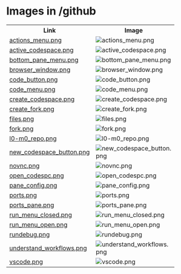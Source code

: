 # Images in /github

<!-- This README lists all image files in the /github directory -->
<table>
  <tr>
    <th>Link</th>
    <th>Image</th>
  </tr>
  <tr>
    <td><a href="https://images.jointheleague.org/github/actions_menu.png">actions_menu.png</a></td>
    <td><img src="https://images.jointheleague.org/github/actions_menu.png" alt="actions_menu.png" style="max-width:200px; max-height:200px;"></td>
  </tr>
  <tr>
    <td><a href="https://images.jointheleague.org/github/active_codespace.png">active_codespace.png</a></td>
    <td><img src="https://images.jointheleague.org/github/active_codespace.png" alt="active_codespace.png" style="max-width:200px; max-height:200px;"></td>
  </tr>
  <tr>
    <td><a href="https://images.jointheleague.org/github/bottom_pane_menu.png">bottom_pane_menu.png</a></td>
    <td><img src="https://images.jointheleague.org/github/bottom_pane_menu.png" alt="bottom_pane_menu.png" style="max-width:200px; max-height:200px;"></td>
  </tr>
  <tr>
    <td><a href="https://images.jointheleague.org/github/browser_window.png">browser_window.png</a></td>
    <td><img src="https://images.jointheleague.org/github/browser_window.png" alt="browser_window.png" style="max-width:200px; max-height:200px;"></td>
  </tr>
  <tr>
    <td><a href="https://images.jointheleague.org/github/code_button.png">code_button.png</a></td>
    <td><img src="https://images.jointheleague.org/github/code_button.png" alt="code_button.png" style="max-width:200px; max-height:200px;"></td>
  </tr>
  <tr>
    <td><a href="https://images.jointheleague.org/github/code_menu.png">code_menu.png</a></td>
    <td><img src="https://images.jointheleague.org/github/code_menu.png" alt="code_menu.png" style="max-width:200px; max-height:200px;"></td>
  </tr>
  <tr>
    <td><a href="https://images.jointheleague.org/github/create_codespace.png">create_codespace.png</a></td>
    <td><img src="https://images.jointheleague.org/github/create_codespace.png" alt="create_codespace.png" style="max-width:200px; max-height:200px;"></td>
  </tr>
  <tr>
    <td><a href="https://images.jointheleague.org/github/create_fork.png">create_fork.png</a></td>
    <td><img src="https://images.jointheleague.org/github/create_fork.png" alt="create_fork.png" style="max-width:200px; max-height:200px;"></td>
  </tr>
  <tr>
    <td><a href="https://images.jointheleague.org/github/files.png">files.png</a></td>
    <td><img src="https://images.jointheleague.org/github/files.png" alt="files.png" style="max-width:200px; max-height:200px;"></td>
  </tr>
  <tr>
    <td><a href="https://images.jointheleague.org/github/fork.png">fork.png</a></td>
    <td><img src="https://images.jointheleague.org/github/fork.png" alt="fork.png" style="max-width:200px; max-height:200px;"></td>
  </tr>
  <tr>
    <td><a href="https://images.jointheleague.org/github/l0-m0_repo.png">l0-m0_repo.png</a></td>
    <td><img src="https://images.jointheleague.org/github/l0-m0_repo.png" alt="l0-m0_repo.png" style="max-width:200px; max-height:200px;"></td>
  </tr>
  <tr>
    <td><a href="https://images.jointheleague.org/github/new_codespace_button.png">new_codespace_button.png</a></td>
    <td><img src="https://images.jointheleague.org/github/new_codespace_button.png" alt="new_codespace_button.png" style="max-width:200px; max-height:200px;"></td>
  </tr>
  <tr>
    <td><a href="https://images.jointheleague.org/github/novnc.png">novnc.png</a></td>
    <td><img src="https://images.jointheleague.org/github/novnc.png" alt="novnc.png" style="max-width:200px; max-height:200px;"></td>
  </tr>
  <tr>
    <td><a href="https://images.jointheleague.org/github/open_codespc.png">open_codespc.png</a></td>
    <td><img src="https://images.jointheleague.org/github/open_codespc.png" alt="open_codespc.png" style="max-width:200px; max-height:200px;"></td>
  </tr>
  <tr>
    <td><a href="https://images.jointheleague.org/github/pane_config.png">pane_config.png</a></td>
    <td><img src="https://images.jointheleague.org/github/pane_config.png" alt="pane_config.png" style="max-width:200px; max-height:200px;"></td>
  </tr>
  <tr>
    <td><a href="https://images.jointheleague.org/github/ports.png">ports.png</a></td>
    <td><img src="https://images.jointheleague.org/github/ports.png" alt="ports.png" style="max-width:200px; max-height:200px;"></td>
  </tr>
  <tr>
    <td><a href="https://images.jointheleague.org/github/ports_pane.png">ports_pane.png</a></td>
    <td><img src="https://images.jointheleague.org/github/ports_pane.png" alt="ports_pane.png" style="max-width:200px; max-height:200px;"></td>
  </tr>
  <tr>
    <td><a href="https://images.jointheleague.org/github/run_menu_closed.png">run_menu_closed.png</a></td>
    <td><img src="https://images.jointheleague.org/github/run_menu_closed.png" alt="run_menu_closed.png" style="max-width:200px; max-height:200px;"></td>
  </tr>
  <tr>
    <td><a href="https://images.jointheleague.org/github/run_menu_open.png">run_menu_open.png</a></td>
    <td><img src="https://images.jointheleague.org/github/run_menu_open.png" alt="run_menu_open.png" style="max-width:200px; max-height:200px;"></td>
  </tr>
  <tr>
    <td><a href="https://images.jointheleague.org/github/rundebug.png">rundebug.png</a></td>
    <td><img src="https://images.jointheleague.org/github/rundebug.png" alt="rundebug.png" style="max-width:200px; max-height:200px;"></td>
  </tr>
  <tr>
    <td><a href="https://images.jointheleague.org/github/understand_workflows.png">understand_workflows.png</a></td>
    <td><img src="https://images.jointheleague.org/github/understand_workflows.png" alt="understand_workflows.png" style="max-width:200px; max-height:200px;"></td>
  </tr>
  <tr>
    <td><a href="https://images.jointheleague.org/github/vscode.png">vscode.png</a></td>
    <td><img src="https://images.jointheleague.org/github/vscode.png" alt="vscode.png" style="max-width:200px; max-height:200px;"></td>
  </tr>
</table>


